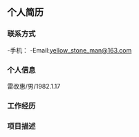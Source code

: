 ## 个人简历
### 联系方式
-手机：
-Email:yellow_stone_man@163.com

### 个人信息 
雷改惠/男/1982.1.17


### 工作经历

### 项目描述

